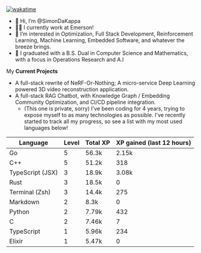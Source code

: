 
[![wakatime](https://wakatime.com/badge/user/50e6c678-94a9-4739-af51-360aeb113c51.svg)](https://wakatime.com/@50e6c678-94a9-4739-af51-360aeb113c51)

- 👋 Hi, I’m @SimonDaKappa
- 🧑‍💼 I currently work at Emerson!
- 👀 I’m interested in Optimization, Full Stack Development, Reinforcement Learning, Machine Learning, Embedded Software, and whatever the breeze brings.
- 🌱 I graduated with a B.S. Dual in Computer Science and Mathematics, with a focus in Operations Research and A.I

My **Current Projects** 
- A full-stack rewrite of NeRF-Or-Nothing; A micro-service Deep Learning powered 3D video reconstruction application.
- A full-stack RAG Chatbot, with Knowledge Graph / Embedding Community Optimization, and CI/CD pipeline integration.
  - (This one is private, sorry)
I've been coding for 4 years, trying to expose myself to as many technologies as possible. I've recently started to track all my progress, so see
a list with my most used languages below!

| Language | Level | Total XP | XP gained (last 12 hours) |
| --- | --- | --- | --- |
| Go | 5 | 56.3k | 2.15k |
| C++ | 5 | 51.2k | 318 |
| TypeScript (JSX) | 3 | 18.9k | 3.08k |
| Rust | 3 | 18.5k | 0 |
| Terminal (Zsh) | 3 | 14.4k | 275 |
| Markdown | 2 | 8.3k | 0 |
| Python | 2 | 7.79k | 432 |
| C | 2 | 7.46k | 7 |
| TypeScript | 1 | 5.96k | 234 |
| Elixir | 1 | 5.47k | 0 |